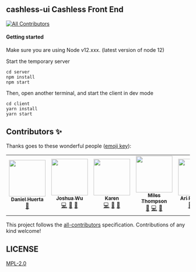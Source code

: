 ## cashless-ui Cashless Front End
<!-- ALL-CONTRIBUTORS-BADGE:START - Do not remove or modify this section -->
[![All Contributors](https://img.shields.io/badge/all_contributors-6-orange.svg?style=flat-square)](#contributors-)
<!-- ALL-CONTRIBUTORS-BADGE:END -->

#### Getting started

Make sure you are using Node v12.xxx. (latest version of node 12)

Start the temporary server

```
cd server
npm install
npm start
```

Then, open another terminal, and start the client in dev mode

```
cd client
yarn install
yarn start
```


## Contributors ✨

Thanks goes to these wonderful people ([emoji key](https://allcontributors.org/docs/en/emoji-key)):
<!-- ALL-CONTRIBUTORS-LIST:START - Do not remove or modify this section -->
<!-- prettier-ignore-start -->
<!-- markdownlint-disable -->
<table>
  <tr>
    <td align="center"><a href="https://www.linkedin.com/in/daniel-huerta-34868631/"><img src="https://avatars.githubusercontent.com/u/53913596?v=4?s=100" width="100px;" alt=""/><br /><sub><b>Daniel Huerta</b></sub></a><br /><a href="#ideas-DAHuerta" title="Ideas, Planning, & Feedback">🤔</a></td>
    <td align="center"><a href="https://github.com/jwu910"><img src="https://avatars.githubusercontent.com/u/12107969?v=4?s=100" width="100px;" alt=""/><br /><sub><b>Joshua Wu</b></sub></a><br /><a href="https://github.com/CashlessSociety/cashless-ui/commits?author=jwu910" title="Code">💻</a> <a href="https://github.com/CashlessSociety/cashless-ui/pulls?q=is%3Apr+reviewed-by%3Ajwu910" title="Reviewed Pull Requests">👀</a> <a href="https://github.com/CashlessSociety/cashless-ui/commits?author=jwu910" title="Documentation">📖</a></td>
    <td align="center"><a href="https://github.com/karenkun"><img src="https://avatars.githubusercontent.com/u/2974103?v=4?s=100" width="100px;" alt=""/><br /><sub><b>Karen</b></sub></a><br /><a href="https://github.com/CashlessSociety/cashless-ui/commits?author=karenkun" title="Code">💻</a> <a href="#design-karenkun" title="Design">🎨</a> <a href="#ideas-karenkun" title="Ideas, Planning, & Feedback">🤔</a></td>
    <td align="center"><a href="http://goodbright.nz/"><img src="https://avatars.githubusercontent.com/u/166867?v=4?s=100" width="100px;" alt=""/><br /><sub><b>Miles Thompson</b></sub></a><br /><a href="#ideas-utunga" title="Ideas, Planning, & Feedback">🤔</a> <a href="https://github.com/CashlessSociety/cashless-ui/commits?author=utunga" title="Code">💻</a> <a href="#business-utunga" title="Business development">💼</a></td>
    <td align="center"><a href="https://github.com/superarius"><img src="https://avatars.githubusercontent.com/u/27920584?v=4?s=100" width="100px;" alt=""/><br /><sub><b>Ari Rodriguez</b></sub></a><br /><a href="#ideas-superarius" title="Ideas, Planning, & Feedback">🤔</a> <a href="https://github.com/CashlessSociety/cashless-ui/commits?author=superarius" title="Code">💻</a> <a href="#business-superarius" title="Business development">💼</a></td>
    <td align="center"><a href="https://github.com/sarah-arrrgh"><img src="https://avatars.githubusercontent.com/u/12442114?v=4?s=100" width="100px;" alt=""/><br /><sub><b>Sarah Rogers</b></sub></a><br /><a href="https://github.com/CashlessSociety/cashless-ui/commits?author=sarah-arrrgh" title="Code">💻</a></td>
  </tr>
</table>

<!-- markdownlint-restore -->
<!-- prettier-ignore-end -->

<!-- ALL-CONTRIBUTORS-LIST:END -->


This project follows the [all-contributors](https://github.com/all-contributors/all-contributors) specification. Contributions of any kind welcome!

## LICENSE

[MPL-2.0](LICENSE)

